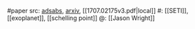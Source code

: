 #paper 
src: [adsabs](https://ui.adsabs.harvard.edu/abs/2018haex.bookE.186W/abstract), [arxiv](https://arxiv.org/abs/1707.02175), [[1707.02175v3.pdf|local]] 
#: [[SETI]], [[exoplanet]], [[schelling point]] 
@: [[Jason Wright]] 

